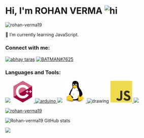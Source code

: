 # Hi, I'm ROHAN VERMA <img src="https://user-images.githubusercontent.com/1303154/88677602-1635ba80-d120-11ea-84d8-d263ba5fc3c0.gif" width="31x" alt="hi">
<!--- ---><!--- ---><!--- ---><!--- ---><!--- ---><!--- --->
<!--- ---><!--- ---><!--- ---><!--- ---><!--- ---><!--- ---><!--- ---><!--- ---><!--- ---><!--- ---><!--- ---><!--- ---><!--- --->

<p align="left"> <img src="https://komarev.com/ghpvc/?username=rohan-verma19&label=Profile%20views&color=0e75b6&style=flat" alt="rohan-verma19" /> </p>

🌱 I’m currently learning JavaScript.

### Connect with me:

<p align="left">

<a href="https://www.linkedin.com/in/rohan-verma-733746175/" target="blank"><img align="center" src="https://raw.githubusercontent.com/rahuldkjain/github-profile-readme-generator/master/src/images/icons/Social/linked-in-alt.svg" alt="abhay taras" height="40" width="50" /></a>
<a href="https://discordapp.com/users/BATMAN#7625" target="blank"><img align="center" src="https://raw.githubusercontent.com/rahuldkjain/github-profile-readme-generator/master/src/images/icons/Social/discord.svg" alt="BATMAN#7625" height="40" width="50" /></a>
</p>

### Languages and Tools:

![](https://www.vectorlogo.zone/logos/python/python-icon.svg)
<a href="https://www.w3schools.com/cpp/" target="_blank" rel="noreferrer"> <img src="https://raw.githubusercontent.com/devicons/devicon/master/icons/cplusplus/cplusplus-original.svg" alt="cplusplus" width="70" height="70"/> </a> 
<a href="https://www.arduino.cc/" target="_blank" rel="noreferrer"> <img src="https://cdn.worldvectorlogo.com/logos/arduino-1.svg" alt="arduino" width="70" height="70"/> </a> 
![](https://www.vectorlogo.zone/logos/git-scm/git-scm-icon.svg)
<a href="https://www.linux.org/" target="_blank" rel="noreferrer"> <img src="https://raw.githubusercontent.com/devicons/devicon/master/icons/linux/linux-original.svg" alt="linux" width="70" height="70"/> </a> 
<img src="https://bashlogo.com/img/symbol/svg/full_colored_dark.svg" alt="drawing" width="80"/>
<a href="https://developer.mozilla.org/en-US/docs/Web/JavaScript" target="_blank" rel="noreferrer"> <img src="https://raw.githubusercontent.com/devicons/devicon/master/icons/javascript/javascript-original.svg" alt="javascript" width="70" height="70"/> </a> 
![](https://www.vectorlogo.zone/logos/mysql/mysql-ar21.svg)

 <p align="left"> <a href="https://github.com/rohan-verma19/github-profile-trophy"><img src="https://github-profile-trophy.vercel.app/?username=rohan-verma19&theme=juicyfresh&title=Joined2020,Commits,Stars,PullRequest,Repositories" alt="rohan-verma19" /></a> </p>
 
![Rohan-verma19 GitHub stats](https://github-readme-stats.vercel.app/api?username=rohan-verma19&show_icons=true&theme=radical&hide=issues)

<img width="46%" src="https://github-readme-stats.vercel.app/api/top-langs?username=rohan-verma19&show_icons=true&theme=radical&locale=en&layout=compact"/>
<!--
**rohan-verma19/rohan-verma19** is a ✨ _special_ ✨ repository because its `README.md` (this file) appears on your GitHub profile.

Here are some ideas to get you started:

- 🔭 I’m currently working on ...
- 🌱 I’m currently learning ...
- 👯 I’m looking to collaborate on ...
- 🤔 I’m looking for help with ...
- 💬 Ask me about ...
- 📫 How to reach me: ...
- 😄 Pronouns: ...
- ⚡ Fun fact: ...
-->

